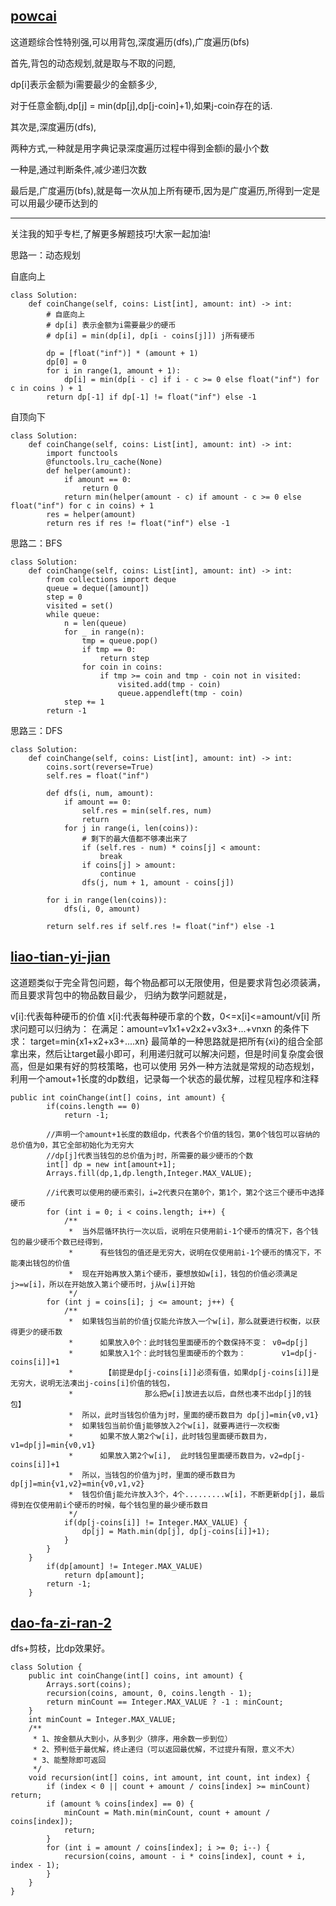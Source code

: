 ## [powcai](https://leetcode-cn.com/u/powcai/)
这道题综合性特别强,可以用背包,深度遍历(dfs),广度遍历(bfs)

首先,背包的动态规划,就是取与不取的问题,

dp[i]表示金额为i需要最少的金额多少,

对于任意金额j,dp[j] = min(dp[j],dp[j-coin]+1),如果j-coin存在的话.

其次是,深度遍历(dfs),

两种方式,一种就是用字典记录深度遍历过程中得到金额i的最小个数

一种是,通过判断条件,减少递归次数

最后是,广度遍历(bfs),就是每一次从加上所有硬币,因为是广度遍历,所得到一定是可以用最少硬币达到的

----------

关注我的知乎专栏,了解更多解题技巧!大家一起加油!

思路一：动态规划

自底向上

```
class Solution:
    def coinChange(self, coins: List[int], amount: int) -> int:
        # 自底向上
        # dp[i] 表示金额为i需要最少的硬币
        # dp[i] = min(dp[i], dp[i - coins[j]]) j所有硬币
        
        dp = [float("inf")] * (amount + 1)
        dp[0] = 0
        for i in range(1, amount + 1):
            dp[i] = min(dp[i - c] if i - c >= 0 else float("inf") for c in coins ) + 1
        return dp[-1] if dp[-1] != float("inf") else -1
```
自顶向下

```
class Solution:
    def coinChange(self, coins: List[int], amount: int) -> int:
        import functools
        @functools.lru_cache(None)
        def helper(amount):
            if amount == 0:
                return 0
            return min(helper(amount - c) if amount - c >= 0 else float("inf") for c in coins) + 1
        res = helper(amount)
        return res if res != float("inf") else -1
```
思路二：BFS

```
class Solution:
    def coinChange(self, coins: List[int], amount: int) -> int:
        from collections import deque
        queue = deque([amount])
        step = 0
        visited = set()
        while queue:
            n = len(queue)
            for _ in range(n):
                tmp = queue.pop()
                if tmp == 0:
                    return step
                for coin in coins:
                    if tmp >= coin and tmp - coin not in visited:
                        visited.add(tmp - coin)
                        queue.appendleft(tmp - coin)
            step += 1
        return -1
```
思路三：DFS

```
class Solution:
    def coinChange(self, coins: List[int], amount: int) -> int:
        coins.sort(reverse=True)
        self.res = float("inf")
        
        def dfs(i, num, amount):
            if amount == 0:
                self.res = min(self.res, num)
                return 
            for j in range(i, len(coins)):
                # 剩下的最大值都不够凑出来了
                if (self.res - num) * coins[j] < amount:
                    break
                if coins[j] > amount:
                    continue
                dfs(j, num + 1, amount - coins[j])
                
        for i in range(len(coins)):
            dfs(i, 0, amount)
            
        return self.res if self.res != float("inf") else -1
```

## [liao-tian-yi-jian](https://leetcode-cn.com/u/liao-tian-yi-jian/)

这道题类似于完全背包问题，每个物品都可以无限使用，但是要求背包必须装满，而且要求背包中的物品数目最少， 归纳为数学问题就是，

v[i]:代表每种硬币的价值
x[i]:代表每种硬币拿的个数，0<=x[i]<=amount/v[i]
所求问题可以归纳为：
在满足：amount=v1x1+v2x2+v3x3+...+vnxn 的条件下
求： target=min{x1+x2+x3+....xn}
最简单的一种思路就是把所有{xi}的组合全部拿出来，然后让target最小即可，利用递归就可以解决问题，但是时间复杂度会很高，但是如果有好的剪枝策略，也可以使用
另外一种方法就是常规的动态规划，利用一个amout+1长度的dp数组，记录每一个状态的最优解，过程见程序和注释

```
public int coinChange(int[] coins, int amount) {
    	if(coins.length == 0)
            return -1;
    	
    	//声明一个amount+1长度的数组dp，代表各个价值的钱包，第0个钱包可以容纳的总价值为0，其它全部初始化为无穷大
    	//dp[j]代表当钱包的总价值为j时，所需要的最少硬币的个数
    	int[] dp = new int[amount+1];
    	Arrays.fill(dp,1,dp.length,Integer.MAX_VALUE);
    	
    	//i代表可以使用的硬币索引，i=2代表只在第0个，第1个，第2个这三个硬币中选择硬币
    	for (int i = 0; i < coins.length; i++) {
    		/**
    		 * 	当外层循环执行一次以后，说明在只使用前i-1个硬币的情况下，各个钱包的最少硬币个数已经得到，
    		 * 		有些钱包的值还是无穷大，说明在仅使用前i-1个硬币的情况下，不能凑出钱包的价值
    		 * 	现在开始再放入第i个硬币，要想放如w[i]，钱包的价值必须满足j>=w[i]，所以在开始放入第i个硬币时，j从w[i]开始
    		 */
		for (int j = coins[i]; j <= amount; j++) {
			/**
			 * 	如果钱包当前的价值j仅能允许放入一个w[i]，那么就要进行权衡，以获得更少的硬币数
			 * 		如果放入0个：此时钱包里面硬币的个数保持不变： v0=dp[j]
			 * 		如果放入1个：此时钱包里面硬币的个数为：		v1=dp[j-coins[i]]+1
			 * 		 【前提是dp[j-coins[i]]必须有值，如果dp[j-coins[i]]是无穷大，说明无法凑出j-coins[i]价值的钱包，
			 * 	              那么把w[i]放进去以后，自然也凑不出dp[j]的钱包】
			 * 	所以，此时当钱包价值为j时，里面的硬币数目为 dp[j]=min{v0,v1}
			 * 	如果钱包当前价值j能够放入2个w[i]，就要再进行一次权衡
			 * 		如果不放人第2个w[i]，此时钱包里面硬币数目为，v1=dp[j]=min{v0,v1}
			 * 		如果放入第2个w[i],  此时钱包里面硬币数目为，v2=dp[j-coins[i]]+1
			 * 	所以，当钱包的价值为j时，里面的硬币数目为dp[j]=min{v1,v2}=min{v0,v1,v2}
			 * 	钱包价值j能允许放入3个，4个.........w[i]，不断更新dp[j]，最后得到在仅使用前i个硬币的时候，每个钱包里的最少硬币数目
			 */
			if(dp[j-coins[i]] != Integer.MAX_VALUE) {
				dp[j] = Math.min(dp[j], dp[j-coins[i]]+1);
			}
		}
	}
    	if(dp[amount] != Integer.MAX_VALUE)
    		return dp[amount];
    	return -1;
    }

```

## [dao-fa-zi-ran-2](https://leetcode-cn.com/u/dao-fa-zi-ran-2/)

dfs+剪枝，比dp效果好。

```
class Solution {
    public int coinChange(int[] coins, int amount) {
        Arrays.sort(coins);
        recursion(coins, amount, 0, coins.length - 1);
        return minCount == Integer.MAX_VALUE ? -1 : minCount;
    }
    int minCount = Integer.MAX_VALUE;
    /**
     * 1、按金额从大到小，从多到少（排序，用余数一步到位）
     * 2、预判低于最优解，终止递归（可以返回最优解，不过提升有限，意义不大）
     * 3、能整除即可返回
     */
    void recursion(int[] coins, int amount, int count, int index) {
        if (index < 0 || count + amount / coins[index] >= minCount) return;
        if (amount % coins[index] == 0) {
            minCount = Math.min(minCount, count + amount / coins[index]);
            return;
        }
        for (int i = amount / coins[index]; i >= 0; i--) {
            recursion(coins, amount - i * coins[index], count + i, index - 1);
        }
    }
}
```
